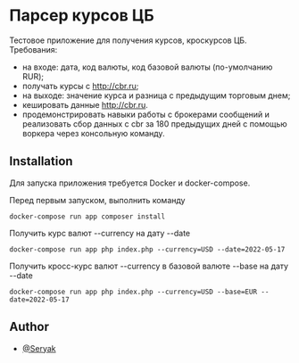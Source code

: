
# Парсер курсов ЦБ

Тестовое приложение для получения курсов, кроскурсов ЦБ.
Требования:
- на входе: дата, код валюты, код базовой валюты (по-умолчанию RUR);
- получать курсы с http://cbr.ru;
- на выходе: значение курса и разница с предыдущим торговым днем;
- кешировать данные http://cbr.ru.
- продемонстрировать навыки работы с брокерами сообщений и реализовать сбор данных с cbr за 180 предыдущих дней с помощью воркера через консольную команду.



## Installation

Для запуска приложения требуется Docker и docker-compose.

Перед первым запуском, выполнить команду
```
docker-compose run app composer install
```

Получить курс валют --currency на дату --date
```
docker-compose run app php index.php --currency=USD --date=2022-05-17
```

Получить кросс-курс валют --currency в базовой валюте --base на дату --date
```
docker-compose run app php index.php --currency=USD --base=EUR --date=2022-05-17
```

## Author

- [@Seryak](https://www.github.com/seryak)